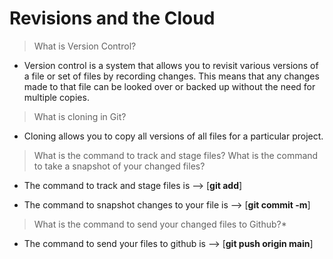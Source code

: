 # Revisions and the Cloud

> What is Version Control?
   - Version control is a system that allows you to revisit various versions of a file or set of files by recording changes. This means that any changes made to that file can be looked over or backed up without the need for multiple copies.

>What is cloning in Git?
* Cloning allows you to copy all versions of all files for a particular project.
    
> What is the command to track and stage files?
> What is the command to take a snapshot of your changed files?
* The command to track and stage files is --> [**git add**]
- The command to snapshot changes to your file is --> [**git commit -m**]

> What is the command to send your changed files to Github?*
- The command to send your files to github is --> [**git push origin main**]


